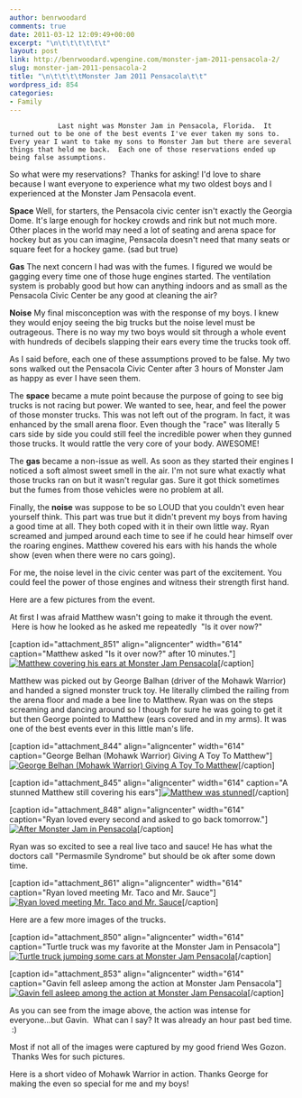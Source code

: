 ```yaml
---
author: benrwoodard
comments: true
date: 2011-03-12 12:09:49+00:00
excerpt: "\n\t\t\t\t\t\t"
layout: post
link: http://benrwoodard.wpengine.com/monster-jam-2011-pensacola-2/
slug: monster-jam-2011-pensacola-2
title: "\n\t\t\t\tMonster Jam 2011 Pensacola\t\t"
wordpress_id: 854
categories:
- Family
---
```



				Last night was Monster Jam in Pensacola, Florida.  It turned out to be one of the best events I've ever taken my sons to.  Every year I want to take my sons to Monster Jam but there are several things that held me back.  Each one of those reservations ended up being false assumptions.

So what were my reservations?  Thanks for asking! I'd love to share because I want everyone to experience what my two oldest boys and I experienced at the Monster Jam Pensacola event.


<!-- more -->

**Space**
Well, for starters, the Pensacola civic center isn't exactly the Georgia Dome.  It's large enough for hockey crowds and rink but not much more.  Other places in the world may need a lot of seating and arena space for hockey but as you can imagine, Pensacola doesn't need that many seats or square feet for a hockey game. (sad but true)

**Gas**
The next concern I had was with the fumes.  I figured we would be gagging every time one of those huge engines started.  The ventilation system is probably good but how can anything indoors and as small as the Pensacola Civic Center be any good at cleaning the air?

**Noise**
My final misconception was with the response of my boys.  I knew they would enjoy seeing the big trucks but the noise level must be outrageous.  There is no way my two boys would sit through a whole event with hundreds of decibels slapping their ears every time the trucks took off.

As I said before, each one of these assumptions proved to be false.  My two sons walked out the Pensacola Civic Center after 3 hours of Monster Jam as happy as ever I have seen them.

The **space** became a mute point because the purpose of going to see big trucks is not racing but power.  We wanted to see, hear, and feel the power of those monster trucks.  This was not left out of the program.  In fact, it was enhanced by the small arena floor.  Even though the "race" was literally 5 cars side by side you could still feel the incredible power when they gunned those trucks.  It would rattle the very core of your body. AWESOME!

The **gas** became a non-issue as well.  As soon as they started their engines I noticed a soft almost sweet smell in the air.  I'm not sure what exactly what those trucks ran on but it wasn't regular gas.  Sure it got thick sometimes but the fumes from those vehicles were no problem at all.

Finally, the **noise** was suppose to be so LOUD that you couldn't even hear yourself think.  This part was true but it didn't prevent my boys from having a good time at all.  They both coped with it in their own little way.  Ryan screamed and jumped around each time to see if he could hear himself over the roaring engines.  Matthew covered his ears with his hands the whole show (even when there were no cars going).

For me, the noise level in the civic center was part of the excitement.  You could feel the power of those engines and witness their strength first hand.

Here are a few pictures from the event.

At first I was afraid Matthew wasn't going to make it through the event.  Here is how he looked as he asked me repeatedly  "Is it over now?"





[caption id="attachment_851" align="aligncenter" width="614" caption="Matthew asked "Is it over now?" after 10 minutes."][![Matthew covering his ears at Monster Jam Pensacola](http://benrwoodard.com/wp-content/uploads/2011/03/110311_200724-1024x768.jpg)](http://benrwoodard.com/wp-content/uploads/2011/03/110311_200724.jpg)[/caption]

Matthew was picked out by George Balhan (driver of the Mohawk Warrior) and handed a signed monster truck toy. He literally climbed the railing from the arena floor and made a bee line to Matthew. Ryan was on the steps screaming and dancing around so I though for sure he was going to get it but then George pointed to Matthew (ears covered and in my arms). It was one of the best events ever in this little man's life.

[caption id="attachment_844" align="aligncenter" width="614" caption="George Belhan (Mohawk Warrior) Giving A Toy To Matthew"][![George Belhan (Mohawk Warrior) Giving A Toy To Matthew](http://benrwoodard.com/wp-content/uploads/2011/03/DSC04940-1024x685.jpg)](http://benrwoodard.com/wp-content/uploads/2011/03/DSC04940.jpg)[/caption]

[caption id="attachment_845" align="aligncenter" width="614" caption="A stunned Matthew still covering his ears"][![Matthew was stunned](http://benrwoodard.com/wp-content/uploads/2011/03/DSC04943-1024x685.jpg)](http://benrwoodard.com/wp-content/uploads/2011/03/DSC04943.jpg)[/caption]





[caption id="attachment_848" align="aligncenter" width="614" caption="Ryan loved every second and asked to go back tomorrow."][![After Monster Jam in Pensacola](http://benrwoodard.com/wp-content/uploads/2011/03/DSC04952-1024x685.jpg)](http://benrwoodard.com/wp-content/uploads/2011/03/DSC04952.jpg)[/caption]

Ryan was so excited to see a real live taco and sauce!  He has what the doctors call "Permasmile Syndrome" but should be ok after some down time.





[caption id="attachment_861" align="aligncenter" width="614" caption="Ryan loved meeting Mr. Taco and Mr. Sauce"][![Ryan loved meeting Mr. Taco and Mr. Sauce](http://benrwoodard.com/wp-content/uploads/2011/03/IMG_0022-1024x768.jpg)](http://benrwoodard.com/wp-content/uploads/2011/03/IMG_0022.jpg)[/caption]


Here are a few more images of the trucks.







[caption id="attachment_850" align="aligncenter" width="614" caption="Turtle truck was my favorite at the Monster Jam in Pensacola"][![Turtle truck jumping some cars at Monster Jam Pensacola](http://benrwoodard.com/wp-content/uploads/2011/03/110311_194035-1024x768.jpg)](http://benrwoodard.com/wp-content/uploads/2011/03/110311_194035.jpg)[/caption]

[caption id="attachment_853" align="aligncenter" width="614" caption="Gavin fell asleep among the action at Monster Jam Pensacola"][![Gavin fell asleep among the action at Monster Jam Pensacola](http://benrwoodard.com/wp-content/uploads/2011/03/110311_211910-1024x768.jpg)](http://benrwoodard.com/wp-content/uploads/2011/03/110311_211910.jpg)[/caption]


As you can see from the image above, the action was intense for everyone...but Gavin.  What can I say? It was already an hour past bed time.  :)




Most if not all of the images were captured by my good friend Wes Gozon.  Thanks Wes for such pictures.


Here is a short video of Mohawk Warrior in action.   Thanks George for making the even so special for me and my boys!		
